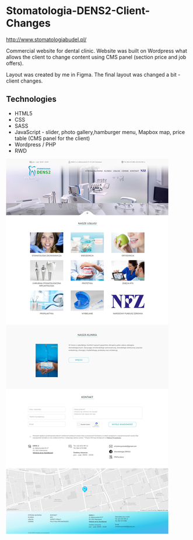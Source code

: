 # Stomatologia-DENS2-Client-Changes

http://www.stomatologiabudel.pl/

Commercial website for dental clinic.
Website was built on Wordpress what allows the client to change content using CMS panel (section price and job offers).

Layout was created by me in Figma.
The final layout was changed a bit - client changes.


## Technologies
* HTML5
* CSS
* SASS
* JavaScript - slider, photo gallery,hamburger menu, Mapbox map, price table (CMS panel for the client)
* Wordpress / PHP
* RWD


![layout](screenshot.jpg)
